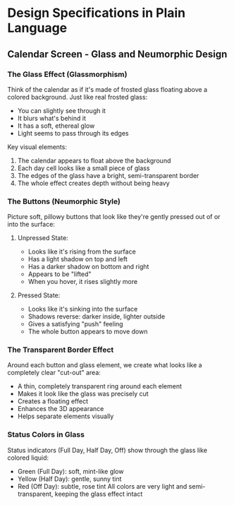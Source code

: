 # Design Specifications in Plain Language

## Calendar Screen - Glass and Neumorphic Design

### The Glass Effect (Glassmorphism)

Think of the calendar as if it's made of frosted glass floating above a colored background. Just like real frosted glass:

- You can slightly see through it
- It blurs what's behind it
- It has a soft, ethereal glow
- Light seems to pass through its edges

Key visual elements:

1. The calendar appears to float above the background
2. Each day cell looks like a small piece of glass
3. The edges of the glass have a bright, semi-transparent border
4. The whole effect creates depth without being heavy

### The Buttons (Neumorphic Style)

Picture soft, pillowy buttons that look like they're gently pressed out of or into the surface:

1. Unpressed State:

   - Looks like it's rising from the surface
   - Has a light shadow on top and left
   - Has a darker shadow on bottom and right
   - Appears to be "lifted"
   - When you hover, it rises slightly more

2. Pressed State:

   - Looks like it's sinking into the surface
   - Shadows reverse: darker inside, lighter outside
   - Gives a satisfying "push" feeling
   - The whole button appears to move down

### The Transparent Border Effect

Around each button and glass element, we create what looks like a completely clear "cut-out" area:

- A thin, completely transparent ring around each element
- Makes it look like the glass was precisely cut
- Creates a floating effect
- Enhances the 3D appearance
- Helps separate elements visually

### Status Colors in Glass

Status indicators (Full Day, Half Day, Off) show through the glass like colored liquid:

- Green (Full Day): soft, mint-like glow
- Yellow (Half Day): gentle, sunny tint
- Red (Off Day): subtle, rose tint
  All colors are very light and semi-transparent, keeping the glass effect intact
